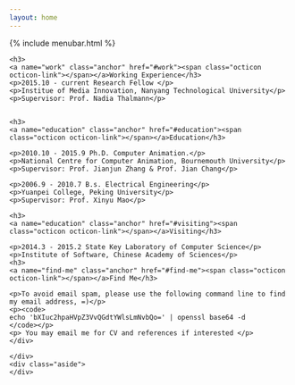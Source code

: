 ```yaml
---
layout: home
---
```

<div class="index-content ">
    <div class="section">
        {% include menubar.html %}
	<div class="divider"></div>

	<h3>
	<a name="work" class="anchor" href="#work"><span class="octicon octicon-link"></span></a>Working Experience</h3>
	<p>2015.10 - current Research Fellow </p>
	<p>Institue of Media Innovation, Nanyang Technological University</p>
	<p>Supervisor: Prof. Nadia Thalmann</p>


	<h3>
	<a name="education" class="anchor" href="#education"><span class="octicon octicon-link"></span></a>Education</h3>

	<p>2010.10 - 2015.9 Ph.D. Computer Animation.</p>
	<p>National Centre for Computer Animation, Bournemouth University</p>
	<p>Supervisor: Prof. Jianjun Zhang & Prof. Jian Chang</p>

	<p>2006.9 - 2010.7 B.s. Electrical Engineering</p>
	<p>Yuanpei College, Peking University</p>
	<p>Supervisor: Prof. Xinyu Mao</p>

	<h3>
	<a name="education" class="anchor" href="#visiting"><span class="octicon octicon-link"></span></a>Visiting</h3>

	<p>2014.3 - 2015.2 State Key Laboratory of Computer Science</p>
	<p>Institute of Software, Chinese Academy of Sciences</p>
	<h3>
	<a name="find-me" class="anchor" href="#find-me"><span class="octicon octicon-link"></span></a>Find Me</h3>

	<p>To avoid email spam, please use the following command line to find my email address, =)</p>
	<p><code>
	echo 'bXIuc2hpaHVpZ3VvQGdtYWlsLmNvbQo=' | openssl base64 -d
	</code></p>
	<p> You may email me for CV and references if interested </p>
	</div>

    </div>
    <div class="aside">
    </div>
</div>

